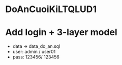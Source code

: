 # DoAnCuoiKiLTQLUD1
# Add login + 3-layer model
+ data -> data_do_an.sql
+ user: admin / user01
+ pass: 123456/ 123456